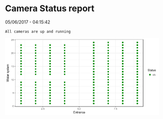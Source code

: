 Camera Status report
================
05/06/2017 - 04:15:42

    All cameras are up and running

![](camreport_files/figure-markdown_github/unnamed-chunk-2-1.png)
